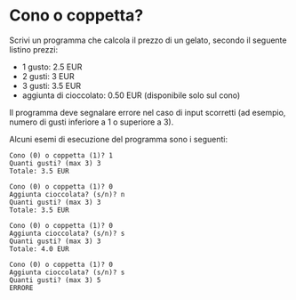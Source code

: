 # Cono o coppetta?

Scrivi un programma che calcola il prezzo di un gelato, secondo il seguente listino prezzi:
- 1 gusto: 2.5 EUR
- 2 gusti: 3 EUR
- 3 gusti: 3.5 EUR
- aggiunta di cioccolato: 0.50 EUR (disponibile solo sul cono)

Il programma deve segnalare errore nel caso di input scorretti (ad esempio, numero di gusti inferiore a 1 o superiore a 3).

Alcuni esemi di esecuzione del programma sono i seguenti:
```
Cono (0) o coppetta (1)? 1
Quanti gusti? (max 3) 3
Totale: 3.5 EUR
```
```
Cono (0) o coppetta (1)? 0
Aggiunta cioccolata? (s/n)? n
Quanti gusti? (max 3) 3
Totale: 3.5 EUR
```
```
Cono (0) o coppetta (1)? 0
Aggiunta cioccolata? (s/n)? s
Quanti gusti? (max 3) 3
Totale: 4.0 EUR
```
```
Cono (0) o coppetta (1)? 0
Aggiunta cioccolata? (s/n)? s
Quanti gusti? (max 3) 5
ERRORE
```

